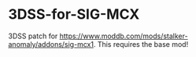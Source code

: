 # 3DSS-for-SIG-MCX
3DSS patch for https://www.moddb.com/mods/stalker-anomaly/addons/sig-mcx1. This requires the base mod!
